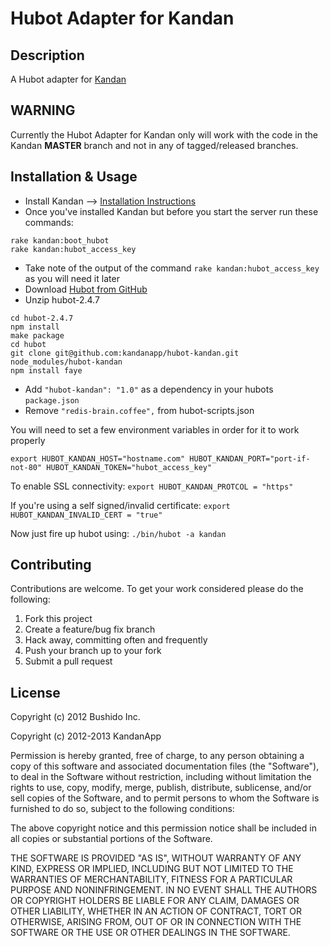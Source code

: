 # Hubot Adapter for Kandan

## Description 
A Hubot adapter for [Kandan](http://kandanapp.com)

## WARNING
Currently the Hubot Adapter for Kandan only will work with the code in the Kandan __MASTER__ branch and not in any
of tagged/released branches.

## Installation & Usage

* Install Kandan --> [Installation Instructions](https://github.com/kandanapp/kandan/blob/master/DEPLOY.md)
* Once you've installed Kandan but before you start the server run these commands:

```
rake kandan:boot_hubot
rake kandan:hubot_access_key
```
* Take note of the output of the command `rake kandan:hubot_access_key` as you will need it later
* Download [Hubot from GitHub](https://github.com/github/hubot/archive/v2.4.7.zip)
* Unzip hubot-2.4.7

```
cd hubot-2.4.7
npm install
make package
cd hubot
git clone git@github.com:kandanapp/hubot-kandan.git node_modules/hubot-kandan
npm install faye
```	

* Add `"hubot-kandan": "1.0"` as a dependency in your hubots `package.json`
* Remove `"redis-brain.coffee",` from hubot-scripts.json 

You will need to set a few environment variables in order for it to work properly

`export HUBOT_KANDAN_HOST="hostname.com" HUBOT_KANDAN_PORT="port-if-not-80" HUBOT_KANDAN_TOKEN="hubot_access_key"`

To enable SSL connectivity:
`export HUBOT_KANDAN_PROTCOL = "https"`

If you're using a self signed/invalid certificate:
`export HUBOT_KANDAN_INVALID_CERT = "true"`

Now just fire up hubot using: `./bin/hubot -a kandan`

## Contributing
Contributions are welcome. To get your work considered please do the following:

1. Fork this project
2. Create a feature/bug fix branch
3. Hack away, committing often and frequently
4. Push your branch up to your fork
5. Submit a pull request

## License
Copyright (c) 2012 Bushido Inc.

Copyright (c) 2012-2013 KandanApp

Permission is hereby granted, free of charge, to any person obtaining a copy of this software and associated documentation files (the "Software"), to deal in the Software without restriction, including without limitation the rights to use, copy, modify, merge, publish, distribute, sublicense, and/or sell copies of the Software, and to permit persons to whom the Software is furnished to do so, subject to the following conditions:

The above copyright notice and this permission notice shall be included in all copies or substantial portions of the Software.

THE SOFTWARE IS PROVIDED "AS IS", WITHOUT WARRANTY OF ANY KIND, EXPRESS OR IMPLIED, INCLUDING BUT NOT LIMITED TO THE WARRANTIES OF MERCHANTABILITY, FITNESS FOR A PARTICULAR PURPOSE AND NONINFRINGEMENT. IN NO EVENT SHALL THE AUTHORS OR COPYRIGHT HOLDERS BE LIABLE FOR ANY CLAIM, DAMAGES OR OTHER LIABILITY, WHETHER IN AN ACTION OF CONTRACT, TORT OR OTHERWISE, ARISING FROM, OUT OF OR IN CONNECTION WITH THE SOFTWARE OR THE USE OR OTHER DEALINGS IN THE SOFTWARE.

